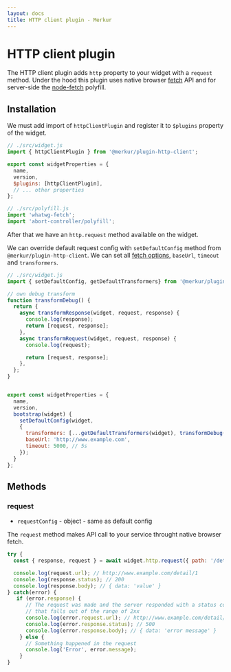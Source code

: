 ```yaml
---
layout: docs
title: HTTP client plugin - Merkur
---
```


# HTTP client plugin

The HTTP client plugin adds `http` property to your widget with a `request` method. Under the hood this plugin uses native browser [fetch](https://developer.mozilla.org/en-US/docs/Web/API/Fetch_API) API and for server-side the [node-fetch](https://www.npmjs.com/package/node-fetch) polyfill.

## Installation

We must add import of `httpClientPlugin` and register it to `$plugins` property of the widget.

```javascript
// ./src/widget.js
import { httpClientPlugin } from '@merkur/plugin-http-client';

export const widgetProperties = {
  name,
  version,
  $plugins: [httpClientPlugin],
  // ... other properties
};

// ./src/polyfill.js
import 'whatwg-fetch';
import 'abort-controller/polyfill';
```

After that we have an `http.request` method available on the widget.

We can override default request config with `setDefaultConfig` method from `@merkur/plugin-http-client`. We can set all [fetch options](https://developer.mozilla.org/en-US/docs/Web/API/Fetch_API/Using_Fetch#Supplying_request_options), `baseUrl`, `timeout` and `transformers`.

```javascript
// ./src/widget.js
import { setDefaultConfig, getDefaultTransformers} from '@merkur/plugin-http-client';

// own debug transform
function transformDebug() {
  return {
    async transformResponse(widget, request, response) {
      console.log(response);
      return [request, response];
    },
    async transformRequest(widget, request, response) {
      console.log(request);

      return [request, response];
    },
  };
}


export const widgetProperties = {
  name,
  version,
  bootstrap(widget) {
    setDefaultConfig(widget,
    {
      transformers: [...getDefaultTransformers(widget), transformDebug()],
      baseUrl: 'http://www.example.com',
      timeout: 5000, // 5s
    });
  }
};
```

## Methods

### request

- `requestConfig` - object - same as default config

The `request` method makes API call to your service throught native browser fetch.

```javascript
try {
  const { response, request } = await widget.http.request({ path: '/detail/1' });

  console.log(request.url); // http://www.example.com/detail/1
  console.log(response.status); // 200
  console.log(response.body); // { data: 'value' }
} catch(error) {
   if (error.response) {
      // The request was made and the server responded with a status code
      // that falls out of the range of 2xx
      console.log(error.request.url); // http://www.example.com/detail/1
      console.log(error.response.status); // 500
      console.log(error.response.body); // { data: 'error message' }
    } else {
      // Something happened in the request
      console.log('Error', error.message);
    }
}
```

